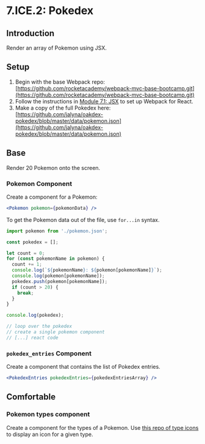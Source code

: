 # 7.ICE.2: Pokedex

## Introduction

Render an array of Pokemon using JSX.

## Setup

1. Begin with the base Webpack repo: [https://github.com/rocketacademy/webpack-mvc-base-bootcamp.git](https://github.com/rocketacademy/webpack-mvc-base-bootcamp.git)
2. Follow the instructions in [Module 7.1: JSX](../7.1-jsx-intro/#setup) to set up Webpack for React.
3. Make a copy of the full Pokedex here: [https://github.com/jalyna/oakdex-pokedex/blob/master/data/pokemon.json](https://github.com/jalyna/oakdex-pokedex/blob/master/data/pokemon.json)

## Base

Render 20 Pokemon onto the screen.

### Pokemon Component

Create a component for a Pokemon:

```jsx
<Pokemon pokemon={pokemonData} />
```

To get the Pokemon data out of the file, use `for...in` syntax.

```javascript
import pokemon from './pokemon.json';

const pokedex = [];

let count = 0;
for (const pokemonName in pokemon) {
  count += 1;
  console.log(`${pokemonName}: ${pokemon[pokemonName]}`);
  console.log(pokemon[pokemonName]);
  pokedex.push(pokemon[pokemonName]);
  if (count > 20) {
    break;
  }
}

console.log(pokedex);

// loop over the pokedex
// create a single pokemon component
// [...] react code
```

### `pokedex_entries` Component

Create a component that contains the list of Pokedex entries.

```jsx
<PokedexEntries pokedexEntries={pokedexEntriesArray} />
```

## Comfortable

### Pokemon types component

Create a component for the types of a Pokemon. Use [this repo of type icons](https://github.com/duiker101/pokemon-type-svg-icons) to display an icon for a given type.

